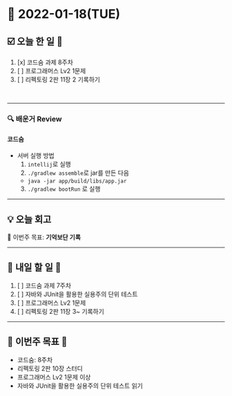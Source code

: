 # 📆 2022-01-18(TUE)
## ☑️ 오늘 한 일 📑
1. [x] 코드숨 과제 8주차
2. [ ] 프로그래머스 Lv2 1문제 
3. [ ] 리펙토링 2판 11장 2 기록하기 
<br>

***

### 🔍️ 배운거 Review
#### 코드숨 
- 서버 실행 방법 
  1. `intellij`로 실행
  2. `./gradlew assemble`로 jar를 만든 다음  
    - `java -jar app/build/libs/app.jar`
  3. `./gradlew bootRun` 로 실행
***

## 💡  오늘  회고 

🎯 이번주 목표: **기억보단 기록** 

***

## 🎯 내일 할 일 🎯
1. [ ] 코드숨 과제 7주차
2. [ ] 자바와 JUnit을 활용한 실용주의 단위 테스트
3. [ ] 프로그래머스 Lv2 1문제 
4. [ ] 리펙토링 2판 11장 3~ 기록하기

***

## 🏁 이번주 목표 🏁
- 코드숨: 8주차
- 리펙토링 2판 10장 스터디
- 프로그래머스 Lv2 1문제 이상
- 자바와 JUnit을 활용한 실용주의 단위 테스트 읽기 
 
